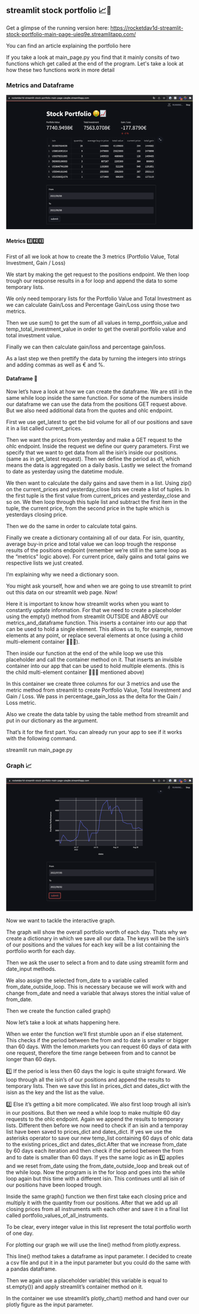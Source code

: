 ## streamlit stock portfolio 📈🤑

Get a glimpse of the running version here:
https://rocketdav1d-streamlit-stock-portfolio-main-page-uieq9e.streamlitapp.com/

You can find an article explaining the portfolio here

If you take a look at main_page.py you find that it mainly consits of two functions which get called at the end of the program.
Let's take a look at how these two functions work in more detail

### Metrics and Dataframe ###

![](images/metrics%20%26%20dataframe.png)

#### Metrics 1️⃣2️⃣3️⃣ ####

First of all we look at how to create the 3 metrics (Portfolio Value, Total Investment, Gain / Loss)

We start by making the get request to the positions endpoint. We then loop trough our response results in a for loop and append the data to some temporary lists. 

We only need temporary lists for the Portfolio Value and Total Investment as we can calculate Gain/Loss and Percentage Gain/Loss using those two metrics.

Then we use sum() to get the sum of all values in temp_portfoio_value and temp_total_investment_value in order to get the overall portfolio value and total investment value. 

Finally we can then calculate gain/loss and percentage gain/loss.

As a last step we then prettify the data by turning the integers into strings and adding commas as well as € and %.


#### Dataframe 🧮 ####

Now let’s have a look at how we can create the dataframe. We are still in the same while loop inside the same function. For some of the numbers inside our dataframe we can use the data from the positions GET request above. But we also need additional data from the quotes and ohlc endpoint. 

First we use get_latest to get the bid volume for all of our positions and save it in a list called current_prices. 

Then we want the prices from yesterday and make a GET request to the ohlc endpoint. Inside the request we define our query parameters. First we specify that we want to get data from all the isin’s inside our positions. (same as in get_latest request). Then we define the period as d1, which means the data is aggregated on a daily basis. Lastly we select the fromand to date as yesterday using the datetime module.

We then want to calculate the daily gains and save them in a list. Using zip() on the current_prices and yesterday_close lists we create a list of tuples. In the first tuple is the first value from current_prices and yesterday_close and so on. We then loop through this tuple list and subtract the first item in the tuple, the current price, from the second price in the tuple which is yesterdays closing price.

Then we do the same in order to calculate total gains.

Finally we create a dictionary containing all of our data. For isin, quantity, average buy-in price and total value we can loop trough the response results of the positions endpoint (remember we’re still in the same loop as the “metrics” logic above). For current price, daily gains and total gains we respective lists we just created. 

I’m explaining why we need a dictionary soon.


You might ask yourself, how and when we are going to use streamlit to print out this data on our streamlit web page. Now! 

Here it is important to know how streamlit works when you want to constantly update information. For that we need to create a placeholder using the empty() method from streamlit OUTSIDE and ABOVE our metrics_and_dataframe function. This inserts a container into our app that can be used to hold a single element. This allows us to, for example, remove elements at any point, or replace several elements at once (using a child multi-element container 👨‍👩‍👦).


Then inside our function at the end of the while loop we use this placeholder and call the container method on it. That inserts an invisible container into our app that can be used to hold multiple elements. (this is the child multi-element container 👨‍👩‍👦 mentioned above) 

In this container we create three columns for our 3 metrics and use the metric method from streamlit to create Portfolio Value, Total Investment and Gain / Loss. We pass in percentage_gain_loss as the delta for the Gain / Loss metric.

Also we create the data table by using the table method from streamlit and put in our dictionary as the argument.


That’s it for the first part. You can already run your app to see if it works with the following command.

streamlit run main_page.py


### Graph 📈 ###

![](images/portfolio%20performance%20graph%20.png)

Now we want to tackle the interactive graph. 

The graph will show the overall portfolio worth of each day. Thats why we create a dictionary in which we save all our data. The keys will be the isin’s of our positions and the values for each key will be a list containing the portfolio worth for each day. 


 Then we ask the user to select a from and to date using streamlit form and date_input methods. 

We also assign the selected from_date to a variable called from_date_outside_loop. This is necessary because we will work with and change from_date and need a variable that always stores the initial value of from_date.


Then we create the function called graph()


Now let’s take a look at whats happening here. 

When we enter the function we’ll first stumble upon an if else statement. This checks if the period between the from and to date is smaller or bigger than 60 days. With the lemon.markets you can request 60 days of data with one request, therefore the time range between from and to cannot be longer than 60 days.

1️⃣ If the period is less then 60 days the logic is quite straight forward. We loop through all the isin’s of our positions and append the results to temporary lists. Then we save this list in prices_dict and dates_dict with the isisn as the key and the list as the value.

2️⃣ Else it’s getting a bit more complicated. We also first loop trough all isin’s in our positions. But then we need a while loop to make multiple 60 day requests to the ohlc endpoint. Again we append the results to temporary lists. Different then before we now need to check if an isin and a temporay list have been saved to prices_dict and dates_dict. If yes we use the asterisks operator to save our new temp_list containing 60 days of ohlc data to the existing prices_dict and dates_dict.After that we increase from_date by 60 days each iteration and then check if the period between the from and to date is smaller than 60 days. If yes the same logic as in 1️⃣ applies and we reset from_date using the from_date_outside_loop and break out of the while loop. Now the program is in the for loop and goes into the while loop again but this time with a different isin. This continues until all isin of our positions have been looped trough.


Inside the same graph() function we then first take each closing price and multiply it with the quantity from our positions. After that we add up all closing prices from all instruments with each other and save it in a final list called portfolio_values_of_all_instruments. 

To be clear, every integer value in this list represent the total portfolio worth of one day. 


For plotting our graph we will use the line() method from plotly.express. 

This line() method takes a dataframe as input parameter. I decided to create a csv file and put it in a the input parameter but you could do the same with a pandas dataframe. 

Then we again use a placeholder variable( this variable is equal to st.empty()) and apply streamlit’s container method on it.

In the container we use streamlit’s plotly_chart() method and hand over our plotly figure as the input parameter.
